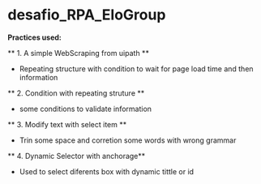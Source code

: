 # desafio_RPA_EloGroup

**Practices used:**


** 1. A simple WebScraping from uipath **

* Repeating structure with condition to wait for page load time and then information

** 2. Condition with repeating struture **

* some conditions to validate information

** 3. Modify text with select item ** 

* Trin some space and corretion some words with wrong grammar 

** 4. Dynamic Selector with anchorage**

* Used to select diferents box with dynamic tittle or id


